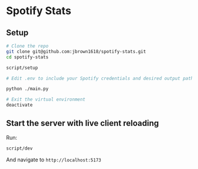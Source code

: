 # Spotify Stats

## Setup

```bash
# Clone the repo
git clone git@github.com:jbrown1618/spotify-stats.git
cd spotify-stats

script/setup

# Edit .env to include your Spotify credentials and desired output path

python ./main.py

# Exit the virtual environment
deactivate
```

## Start the server with live client reloading

Run:

```bash
script/dev
```

And navigate to `http://localhost:5173`